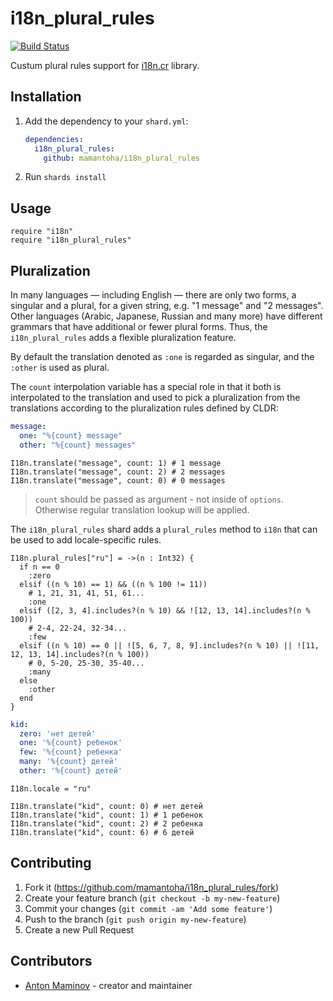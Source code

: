 # i18n_plural_rules

[![Build Status](https://travis-ci.org/mamantoha/i18n_plural_rules.svg?branch=master)](https://travis-ci.org/mamantoha/i18n_plural_rules)

Custum plural rules support for [i18n.cr](https://github.com/TechMagister/i18n.cr) library.

## Installation

1. Add the dependency to your `shard.yml`:

   ```yaml
   dependencies:
     i18n_plural_rules:
       github: mamantoha/i18n_plural_rules
   ```

2. Run `shards install`

## Usage

```crystal
require "i18n"
require "i18n_plural_rules"
```

## Pluralization

In many languages — including English — there are only two forms, a singular and a plural, for a given string, e.g. "1 message" and "2 messages". Other languages (Arabic, Japanese, Russian and many more) have different grammars that have additional or fewer plural forms. Thus, the `i18n_plural_rules` adds a flexible pluralization feature.

By default the translation denoted as `:one` is regarded as singular, and the `:other` is used as plural.

The `count` interpolation variable has a special role in that it both is interpolated to the translation and used to pick a pluralization from the translations according to the pluralization rules defined by CLDR:

```yaml
message:
  one: "%{count} message"
  other: "%{count} messages"
```

```crystal
I18n.translate("message", count: 1) # 1 message
I18n.translate("message", count: 2) # 2 messages
I18n.translate("message", count: 0) # 0 messages
```

> `count` should be passed as argument - not inside of `options`. Otherwise regular translation lookup will be applied.

The `i18n_plural_rules` shard adds a `plural_rules` method to `i18n` that can be used to add locale-specific rules.

```crystal
I18n.plural_rules["ru"] = ->(n : Int32) {
  if n == 0
    :zero
  elsif ((n % 10) == 1) && ((n % 100 != 11))
    # 1, 21, 31, 41, 51, 61...
    :one
  elsif ([2, 3, 4].includes?(n % 10) && ![12, 13, 14].includes?(n % 100))
    # 2-4, 22-24, 32-34...
    :few
  elsif ((n % 10) == 0 || ![5, 6, 7, 8, 9].includes?(n % 10) || ![11, 12, 13, 14].includes?(n % 100))
    # 0, 5-20, 25-30, 35-40...
    :many
  else
    :other
  end
}
```

```yaml
kid:
  zero: 'нет детей'
  one: '%{count} ребенок'
  few: '%{count} ребенка'
  many: '%{count} детей'
  other: '%{count} детей'
```

```crystal
I18n.locale = "ru"

I18n.translate("kid", count: 0) # нет детей
I18n.translate("kid", count: 1) # 1 ребенок
I18n.translate("kid", count: 2) # 2 ребенка
I18n.translate("kid", count: 6) # 6 детей
```

## Contributing

1. Fork it (<https://github.com/mamantoha/i18n_plural_rules/fork>)
2. Create your feature branch (`git checkout -b my-new-feature`)
3. Commit your changes (`git commit -am 'Add some feature'`)
4. Push to the branch (`git push origin my-new-feature`)
5. Create a new Pull Request

## Contributors

- [Anton Maminov](https://github.com/mamantoha) - creator and maintainer
